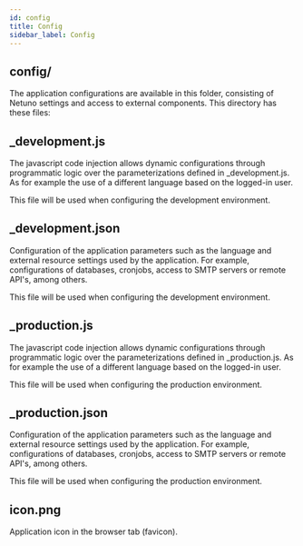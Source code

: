 ```yaml
---
id: config
title: Config
sidebar_label: Config
---
```


## config/

The application configurations are available in this folder, consisting of Netuno settings and access to external components. This directory has these files:

## _development.js

The javascript code injection allows dynamic configurations through programmatic logic over the parameterizations defined in _development.js. As for example the use of a different language based on the logged-in user.

This file will be used when configuring the development environment. 

## _development.json

Configuration of the application parameters such as the language and external resource settings used by the application. For example, configurations of databases, cronjobs, access to SMTP servers or remote API's, among others. 

This file will be used when configuring the development environment. 


## _production.js

The javascript code injection allows dynamic configurations through programmatic logic over the parameterizations defined in _production.js. As for example the use of a different language based on the logged-in user.

This file will be used when configuring the production environment. 

## _production.json

Configuration of the application parameters such as the language and external resource settings used by the application. For example, configurations of databases, cronjobs, access to SMTP servers or remote API's, among others. 

This file will be used when configuring the production environment. 

## icon.png

Application icon in the browser tab (favicon).